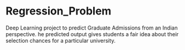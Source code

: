 # Regression_Problem
Deep Learning project to predict Graduate Admissions from an Indian perspective.
he predicted output gives students a fair idea about their selection chances for a particular university.
